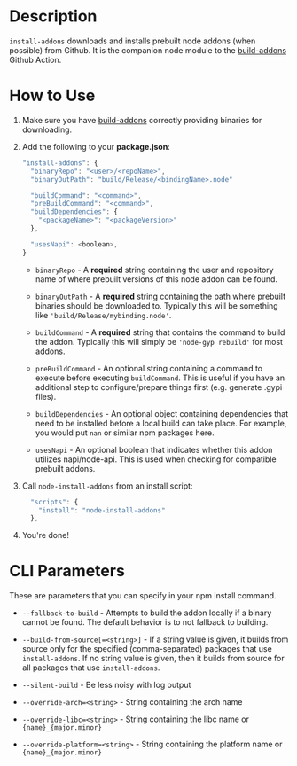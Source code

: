 Description
===========

`install-addons` downloads and installs prebuilt node addons (when possible)
from Github. It is the companion node module to the [build-addons][] Github
Action.

How to Use
==========

1. Make sure you have [build-addons][] correctly providing binaries for
   downloading.

2. Add the following to your **package.json**:

    ```js
    "install-addons": {
      "binaryRepo": "<user>/<repoName>",
      "binaryOutPath": "build/Release/<bindingName>.node"

      "buildCommand": "<command>",
      "preBuildCommand": "<command>",
      "buildDependencies": {
        "<packageName>": "<packageVersion>"
      },

      "usesNapi": <boolean>,
    }
    ```

    * `binaryRepo` - A **required** string containing the user and repository
      name of where prebuilt versions of this node addon can be found.

    * `binaryOutPath` - A **required** string containing the path where prebuilt
      binaries should be downloaded to. Typically this will be something like
      `'build/Release/mybinding.node'`.

    * `buildCommand` - A **required** string that contains the command to
      build the addon. Typically this will simply be `'node-gyp rebuild'` for
      most addons.

    * `preBuildCommand` - An optional string containing a command to execute
      before executing `buildCommand`. This is useful if you have an additional
      step to configure/prepare things first (e.g. generate .gypi files).

    * `buildDependencies` - An optional object containing dependencies that need
      to be installed before a local build can take place. For example, you
      would put `nan` or similar npm packages here.

    * `usesNapi` - An optional boolean that indicates whether this addon
      utilizes napi/node-api. This is used when checking for compatible prebuilt
      addons.


3. Call `node-install-addons` from an install script:

    ```js
      "scripts": {
        "install": "node-install-addons"
      },
    ```

4. You're done!


CLI Parameters
==============

These are parameters that you can specify in your npm install command.

* `--fallback-to-build` - Attempts to build the addon locally if a binary cannot
  be found. The default behavior is to not fallback to building.

* `--build-from-source[=<string>]` - If a string value is given, it builds from
  source only for the specified (comma-separated) packages that
  use `install-addons`. If no string value is given, then it builds from source
  for all packages that use `install-addons`.

* `--silent-build` - Be less noisy with log output

* `--override-arch=<string>` - String containing the arch name

* `--override-libc=<string>` - String containing the libc name
  or `{name}_{major.minor}`

* `--override-platform=<string>` - String containing the platform name
  or `{name}_{major.minor}`


[build-addons]: https://github.com/mscdex/build-addons
